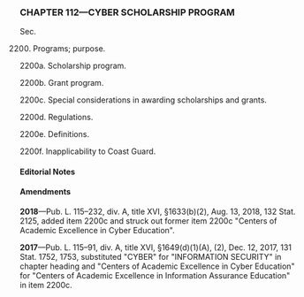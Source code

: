 ### **CHAPTER 112—CYBER SCHOLARSHIP PROGRAM** ###

Sec.

2200. Programs; purpose.

2200a. Scholarship program.

2200b. Grant program.

2200c. Special considerations in awarding scholarships and grants.

2200d. Regulations.

2200e. Definitions.

2200f. Inapplicability to Coast Guard.

#### **Editorial Notes** ####

#### Amendments ####

**2018**—Pub. L. 115–232, div. A, title XVI, §1633(b)(2), Aug. 13, 2018, 132 Stat. 2125, added item 2200c and struck out former item 2200c "Centers of Academic Excellence in Cyber Education".

**2017**—Pub. L. 115–91, div. A, title XVI, §1649(d)(1)(A), (2), Dec. 12, 2017, 131 Stat. 1752, 1753, substituted "CYBER" for "INFORMATION SECURITY" in chapter heading and "Centers of Academic Excellence in Cyber Education" for "Centers of Academic Excellence in Information Assurance Education" in item 2200c.